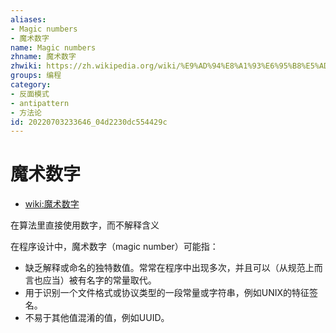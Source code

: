 ```yaml
---
aliases:
- Magic numbers
- 魔术数字
name: Magic numbers
zhname: 魔术数字
zhwiki: https://zh.wikipedia.org/wiki/%E9%AD%94%E8%A1%93%E6%95%B8%E5%AD%97_(%E7%A8%8B%E5%BC%8F%E8%A8%AD%E8%A8%88)
groups: 编程
category:
- 反面模式
- antipattern
- 方法论
id: 20220703233646_04d2230dc554429c
---
```


# 魔术数字

* [wiki:魔术数字](https://zh.wikipedia.org/wiki/%E9%AD%94%E8%A1%93%E6%95%B8%E5%AD%97_(%E7%A8%8B%E5%BC%8F%E8%A8%AD%E8%A8%88))

在算法里直接使用数字，而不解释含义

在程序设计中，魔术数字（magic number）可能指：

* 缺乏解释或命名的独特数值。常常在程序中出现多次，并且可以（从规范上而言也应当）被有名字的常量取代。
* 用于识别一个文件格式或协议类型的一段常量或字符串，例如UNIX的特征签名。
* 不易于其他值混淆的值，例如UUID。
